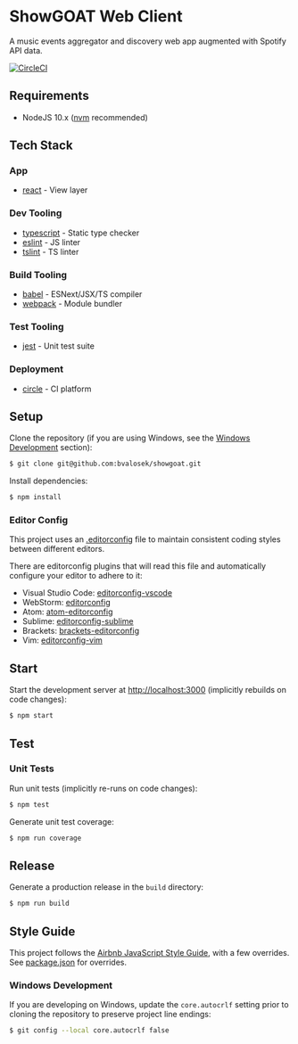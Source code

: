 # ShowGOAT Web Client

A music events aggregator and discovery web app augmented with Spotify API data.

[![CircleCI](https://circleci.com/gh/bvalosek/showgoat.svg?style=shield&circle-token=7c646acac0c7a518309d325b24597b5d320d496b)](https://circleci.com/gh/bvalosek/showgoat)


## Requirements

+ NodeJS 10.x ([nvm](https://github.com/creationix/nvm) recommended)

## Tech Stack

### App

* [react](https://facebook.github.io/react/) - View layer

### Dev Tooling

* [typescript](https://www.typescriptlang.org/) - Static type checker
* [eslint](https://eslint.org/) - JS linter
* [tslint](https://palantir.github.io/tslint/) - TS linter

### Build Tooling

* [babel](https://babeljs.io/) - ESNext/JSX/TS compiler
* [webpack](https://webpack.github.io/) - Module bundler

### Test Tooling

* [jest](https://facebook.github.io/jest/) - Unit test suite

### Deployment

* [circle](https://circleci.com) - CI platform

## Setup

Clone the repository (if you are using Windows, see the [Windows Development](#windows-development) section):

```sh
$ git clone git@github.com:bvalosek/showgoat.git
```

Install dependencies:

```sh
$ npm install
```

### Editor Config

This project uses an [.editorconfig](https://github.com/wellsmith/phoenix-portal-ui/blob/develop/.editorconfig) file to maintain consistent coding styles between different editors.

There are editorconfig plugins that will read this file and automatically configure your editor to adhere to it:

+ Visual Studio Code: [editorconfig-vscode](https://github.com/editorconfig/editorconfig-vscode)
+ WebStorm: [editorconfig](https://plugins.jetbrains.com/plugin/7294-editorconfig)
+ Atom: [atom-editorconfig](https://github.com/sindresorhus/atom-editorconfig)
+ Sublime: [editorconfig-sublime](https://github.com/sindresorhus/editorconfig-sublime)
+ Brackets: [brackets-editorconfig](https://github.com/kidwm/brackets-editorconfig)
+ Vim: [editorconfig-vim](https://github.com/editorconfig/editorconfig-vim)

## Start

Start the development server at [http://localhost:3000](http://localhost:3000) (implicitly rebuilds on code changes):

```sh
$ npm start
```

## Test

### Unit Tests

Run unit tests (implicitly re-runs on code changes):

```sh
$ npm test
```

Generate unit test coverage:

```sh
$ npm run coverage
```

## Release

Generate a production release in the `build` directory:

```sh
$ npm run build
```

## Style Guide

This project follows the [Airbnb JavaScript Style Guide](https://github.com/airbnb/javascript#airbnb-javascript-style-guide-), with a few overrides. See [package.json](./package.json) for overrides.

### Windows Development

If you are developing on Windows, update the `core.autocrlf` setting prior to cloning the repository to preserve project line endings:

```sh
$ git config --local core.autocrlf false
```
